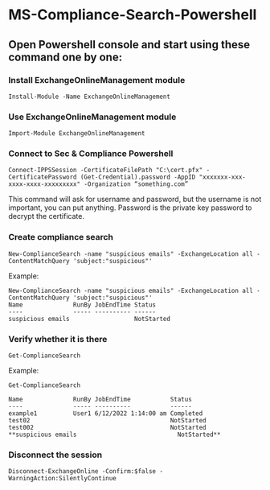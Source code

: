 

# MS-Compliance-Search-Powershell

## Open Powershell console and start using these command one by one:

### Install ExchangeOnlineManagement module
```Install-Module -Name ExchangeOnlineManagement```

### Use ExchangeOnlineManagement module
```Import-Module ExchangeOnlineManagement```

### Connect to Sec & Compliance Powershell
```Connect-IPPSSession -CertificateFilePath "C:\cert.pfx" -CertificatePassword (Get-Credential).password -AppID "xxxxxxx-xxx-xxxx-xxxx-xxxxxxxxx" -Organization “something.com”```

This command will ask for username and password, but the username is not important, you can put anything. Password is the private key password to decrypt the certificate.

### Create compliance search
```New-ComplianceSearch -name "suspicious emails" -ExchangeLocation all -ContentMatchQuery 'subject:"suspicious"'```

Example:
```
New-ComplianceSearch -name "suspicious emails" -ExchangeLocation all -ContentMatchQuery 'subject:"suspicious"'                                                                                                                                                       Name              RunBy JobEndTime Status                                                                                                   ----              ----- ---------- ------                                                                                                   suspicious emails                  NotStarted
```

### Verify whether it is there
```Get-ComplianceSearch```

Example:
```
Get-ComplianceSearch

Name              RunBy JobEndTime           Status
----              ----- ----------           ------
example1          User1 6/12/2022 1:14:00 am Completed
test02                                       NotStarted
test002                                      NotStarted
**suspicious emails                            NotStarted**
```

### Disconnect the session
```Disconnect-ExchangeOnline -Confirm:$false -WarningAction:SilentlyContinue```

